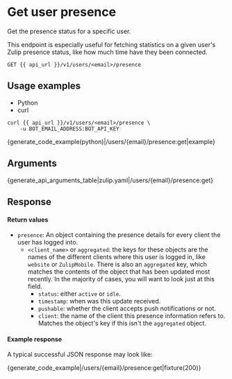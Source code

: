 # Get user presence

Get the presence status for a specific user.

This endpoint is especially useful for fetching statistics on a given user's
Zulip presence status, like how much time have they been connected.

`GET {{ api_url }}/v1/users/<email>/presence`

## Usage examples

<div class="code-section" markdown="1">
<ul class="nav">
<li data-language="python">Python</li>
<li data-language="curl">curl</li>
</ul>
<div class="blocks">

<div data-language="curl" markdown="1">

```
curl {{ api_url }}/v1/users/<email>/presence \
    -u BOT_EMAIL_ADDRESS:BOT_API_KEY
```

</div>

<div data-language="python" markdown="1">

{generate_code_example(python)|/users/{email}/presence:get|example}

</div>

</div>

</div>

## Arguments

{generate_api_arguments_table|zulip.yaml|/users/{email}/presence:get}

## Response

#### Return values

* `presence`: An object containing the presence details for every client the
  user has logged into.
    * `<client_name>` or `aggregated`: the keys for these objects are the names
      of the different clients where this user is logged in, like `website` or
      `ZulipMobile`. There is also an `aggregated` key, which matches the
      contents of the object that has been updated most recently. In the
      majority of cases, you will want to look just at this field.
        * `status`: either `active` or `idle`.
        * `timestamp`: when was this update received.
        * `pushable`: whether the client accepts push notifications or not.
        * `client`: the name of the client this presence information refers to.
          Matches the object's key if this isn't the `aggregated` object.

#### Example response

A typical successful JSON response may look like:

{generate_code_example|/users/{email}/presence:get|fixture(200)}
